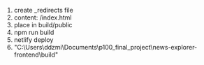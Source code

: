 1. create \_redirects file
2. content: /index.html 
3. place in build/public
4. npm run build
5. netlify deploy
6. "C:\Users\ddzmi\Documents\p100_final_project\news-explorer-frontend\build"